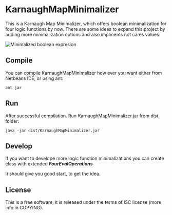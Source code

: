 KarnaughMapMinimalizer
======================

This is a Karnaugh Map Minimalizer, which offers boolean minimalization for four logic functions by now. There are some ideas to expand this project by adding more minimalization options and also implments not cares values.

![Minimalized boolean expresion](https://github.com/syky27/KarnaughMapMinimalizer/screenshot.png)

Compile
-------
You can compile KarnaughMapMinimalizer how ever you want either from Netbeans IDE, or using ant:

````
ant jar
````

Run
---
After successful compilation. Run KarnaughMapMinimalizer.jar from dist folder:

````
java -jar dist/KarnaughMapMinimalizer.jar
````


Develop
-------
If you want to develope more logic function minimalizations you can create class with extended ***FourEvalOperations***

It should give you good start, to get the idea.


License
-------
This is a free software, it is released under the terms of ISC license (more info in COPYING).





